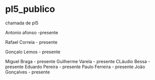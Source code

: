 # pl5_publico
chamada de pl5


Antonio afonso -presente

Rafael Correia - presente

Gonçalo Lemos - presente


Miguel Braga - presente
Guilherme Varela - presente
CLáudio Bessa - presente
Eduardo Pereira - presente
Paulo Ferreira - presente
João Gonçalves - presente

